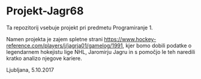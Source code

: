 # Projekt-Jagr68

Ta repozitorij vsebuje projekt pri predmetu Programiranje 1.

Namen projekta je zajem spletne strani https://www.hockey-reference.com/players/j/jagrja01/gamelog/1991, 
kjer bomo dobili podatke o legendarnem hokejistu lige NHL, Jaromirju Jagru in s pomočjo le 
teh naredili kratko analizo njegove kariere.

Ljubljana, 5.10.2017


